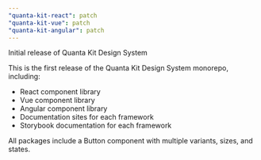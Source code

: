 ```yaml
---
"quanta-kit-react": patch
"quanta-kit-vue": patch
"quanta-kit-angular": patch
---
```


Initial release of Quanta Kit Design System

This is the first release of the Quanta Kit Design System monorepo, including:

- React component library
- Vue component library
- Angular component library
- Documentation sites for each framework
- Storybook documentation for each framework

All packages include a Button component with multiple variants, sizes, and states.
